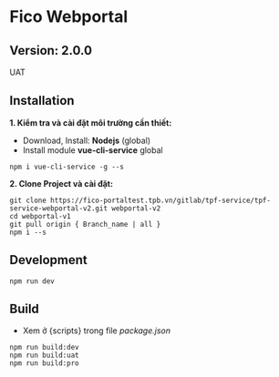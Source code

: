 # Fico Webportal
## Version: 2.0.0
UAT 
## Installation
**1. Kiểm tra và cài đặt môi trường cần thiết:**
- Download, Install: **Nodejs** (global)
- Install module **vue-cli-service** global
```
npm i vue-cli-service -g --s
```
**2. Clone Project và cài đặt:**
```
git clone https://fico-portaltest.tpb.vn/gitlab/tpf-service/tpf-service-webportal-v2.git webportal-v2
cd webportal-v1
git pull origin { Branch_name | all }
npm i --s
```
## Development
```
npm run dev
```

## Build
- Xem ở {scripts} trong file *package.json*
```
npm run build:dev
npm run build:uat
npm run build:pro
```
